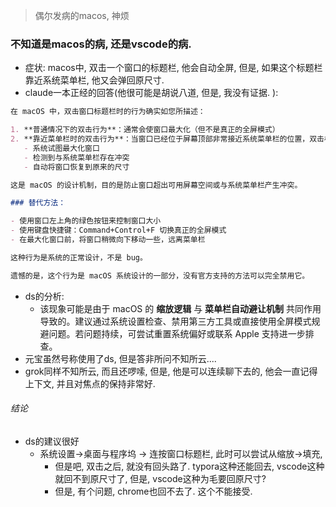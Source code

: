 > 偶尔发病的macos, 神烦

### 不知道是macos的病, 还是vscode的病.

* 症状: macos中, 双击一个窗口的标题栏, 他会自动全屏, 但是, 如果这个标题栏靠近系统菜单栏, 他又会弹回原尺寸.
* claude一本正经的回答(他很可能是胡说八道, 但是, 我没有证据. ):

```md
在 macOS 中，双击窗口标题栏时的行为确实如您所描述：

1. **普通情况下的双击行为**：通常会使窗口最大化（但不是真正的全屏模式）
2. **靠近菜单栏时的双击行为**：当窗口已经位于屏幕顶部非常接近系统菜单栏的位置，双击标题栏时会出现"扩展后又缩回"的现象，这是因为：
   - 系统试图最大化窗口
   - 检测到与系统菜单栏存在冲突
   - 自动将窗口恢复到原来的尺寸

这是 macOS 的设计机制，目的是防止窗口超出可用屏幕空间或与系统菜单栏产生冲突。

### 替代方法：

- 使用窗口左上角的绿色按钮来控制窗口大小
- 使用键盘快捷键：Command+Control+F 切换真正的全屏模式
- 在最大化窗口前，将窗口稍微向下移动一些，远离菜单栏

这种行为是系统的正常设计，不是 bug。

遗憾的是，这个行为是 macOS 系统设计的一部分，没有官方支持的方法可以完全禁用它。
```

* ds的分析: 
  * 该现象可能是由于 macOS 的 **缩放逻辑** 与 **菜单栏自动避让机制** 共同作用导致的。建议通过系统设置检查、禁用第三方工具或直接使用全屏模式规避问题。若问题持续，可尝试重置系统偏好或联系 Apple 支持进一步排查。
* 元宝虽然号称使用了ds, 但是答非所问不知所云....
* grok同样不知所云, 而且还啰嗦, 但是, 他是可以连续聊下去的, 他会一直记得上下文, 并且对焦点的保持非常好.

###### 结论

* ds的建议很好
  * 系统设置->桌面与程序坞 -> 连按窗口标题栏, 此时可以尝试从缩放->填充, 
    * 但是吧, 双击之后, 就没有回头路了. typora这种还能回去, vscode这种就回不到原尺寸了, 但是, vscode这种为毛要回原尺寸?
    * 但是, 有个问题, chrome也回不去了. 这个不能接受.